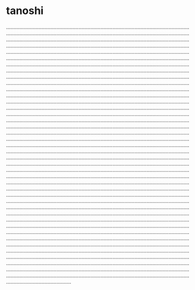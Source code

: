 # tanoshi
........................................................................................................................................................................................................................................................................................................................................................................................................................................................................................................................................................................................................................................................................................................................................................................................................................................................................................................................................................................................................................................................................................................................................................................................................................................................................................................................................................................................................................................................................................................................................................................................................................................................................................................................................................................................................................................................................................................................................................................................................................................................................................................................................................................................................................................................................................................................................................................................................................................................................................................................................................................................................................................................................................................................................................................................................................................................................................................................................................................................................................................................................................................................................................................................................................................................................................................................................................................................................................................................................................................................................................................................................................................................................................................................................................................................................................................................................................................................................................................................................................................................................................................................................................................................................................................................................................................................................................................................................................................................................................................................................................................................................................................................................................................................................................................................................................................................................................................................................................................................................................................................................................................................................................................................................................................................................................................................................
